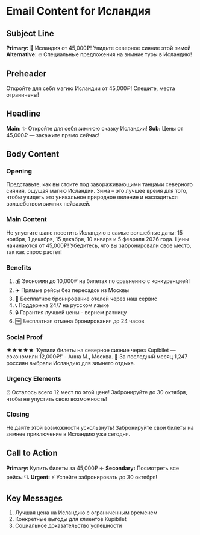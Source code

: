 # Email Content for Исландия

## Subject Line
**Primary:** 🌌 Исландия от 45,000₽! Увидьте северное сияние этой зимой
**Alternative:** 🔥 Специальные предложения на зимние туры в Исландию!

## Preheader
Откройте для себя магию Исландии от 45,000₽! Спешите, места ограничены!

## Headline
**Main:** ✨ Откройте для себя зимнюю сказку Исландии!
**Sub:** Цены от 45,000₽ — закажите прямо сейчас!

## Body Content

### Opening
Представьте, как вы стоите под завораживающими танцами северного сияния, ощущая магию Исландии. Зима – это лучшее время для того, чтобы увидеть это уникальное природное явление и насладиться волшебством зимних пейзажей.

### Main Content
Не упустите шанс посетить Исландию в самые волшебные даты: 15 ноября, 1 декабря, 15 декабря, 10 января и 5 февраля 2026 года. Цены начинаются от 45,000₽! Убедитесь, что вы забронировали свое место, так как спрос растет!

### Benefits
1. 💰 Экономия до 10,000₽ на билетах по сравнению с конкуренцией!
2. ✈️ Прямые рейсы без пересадок из Москвы
3. 🏨 Бесплатное бронирование отелей через наш сервис
4. 📞 Поддержка 24/7 на русском языке
5. 🔒 Гарантия лучшей цены - вернем разницу
6. 🆓 Бесплатная отмена бронирования до 24 часов

### Social Proof
★★★★★ 'Купили билеты на северное сияние через Kupibilet — сэкономили 12,000₽!' - Анна М., Москва. 🎯 За последний месяц 1,247 россиян выбрали Исландию для зимнего отдыха.

### Urgency Elements
⏰ Осталось всего 12 мест по этой цене! Забронируйте до 30 октября, чтобы не упустить свою возможность!

### Closing
Не дайте этой возможности ускользнуть! Забронируйте свои билеты на зимнее приключение в Исландию уже сегодня.

## Call to Action
**Primary:** Купить билеты за 45,000₽ ✈️
**Secondary:** Посмотреть все рейсы 🔍
**Urgent:** ⚡ Успейте забронировать до 30 октября!

## Key Messages
1. Лучшая цена на Исландию с ограниченным временем
2. Конкретные выгоды для клиентов Kupibilet
3. Социальное доказательство успешности
